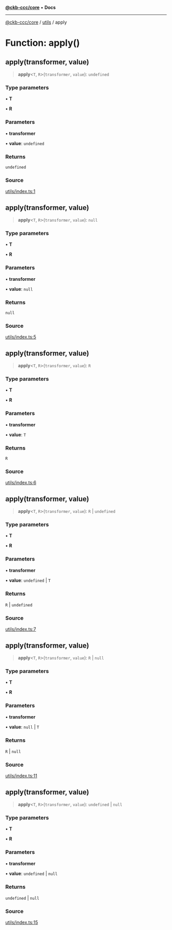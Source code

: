 [**@ckb-ccc/core**](README.md) • **Docs**

***

[@ckb-ccc/core](README.md) / [utils](utils.md) / apply

# Function: apply()

## apply(transformer, value)

> **apply**\<`T`, `R`\>(`transformer`, `value`): `undefined`

### Type parameters

• **T**

• **R**

### Parameters

• **transformer**

• **value**: `undefined`

### Returns

`undefined`

### Source

[utils/index.ts:1](https://github.com/SpectreMercury/ccc/blob/1b34760fdeb60ebebc0a7e641c12ef11dff1e7d0/packages/core/src/utils/index.ts#L1)

## apply(transformer, value)

> **apply**\<`T`, `R`\>(`transformer`, `value`): `null`

### Type parameters

• **T**

• **R**

### Parameters

• **transformer**

• **value**: `null`

### Returns

`null`

### Source

[utils/index.ts:5](https://github.com/SpectreMercury/ccc/blob/1b34760fdeb60ebebc0a7e641c12ef11dff1e7d0/packages/core/src/utils/index.ts#L5)

## apply(transformer, value)

> **apply**\<`T`, `R`\>(`transformer`, `value`): `R`

### Type parameters

• **T**

• **R**

### Parameters

• **transformer**

• **value**: `T`

### Returns

`R`

### Source

[utils/index.ts:6](https://github.com/SpectreMercury/ccc/blob/1b34760fdeb60ebebc0a7e641c12ef11dff1e7d0/packages/core/src/utils/index.ts#L6)

## apply(transformer, value)

> **apply**\<`T`, `R`\>(`transformer`, `value`): `R` \| `undefined`

### Type parameters

• **T**

• **R**

### Parameters

• **transformer**

• **value**: `undefined` \| `T`

### Returns

`R` \| `undefined`

### Source

[utils/index.ts:7](https://github.com/SpectreMercury/ccc/blob/1b34760fdeb60ebebc0a7e641c12ef11dff1e7d0/packages/core/src/utils/index.ts#L7)

## apply(transformer, value)

> **apply**\<`T`, `R`\>(`transformer`, `value`): `R` \| `null`

### Type parameters

• **T**

• **R**

### Parameters

• **transformer**

• **value**: `null` \| `T`

### Returns

`R` \| `null`

### Source

[utils/index.ts:11](https://github.com/SpectreMercury/ccc/blob/1b34760fdeb60ebebc0a7e641c12ef11dff1e7d0/packages/core/src/utils/index.ts#L11)

## apply(transformer, value)

> **apply**\<`T`, `R`\>(`transformer`, `value`): `undefined` \| `null`

### Type parameters

• **T**

• **R**

### Parameters

• **transformer**

• **value**: `undefined` \| `null`

### Returns

`undefined` \| `null`

### Source

[utils/index.ts:15](https://github.com/SpectreMercury/ccc/blob/1b34760fdeb60ebebc0a7e641c12ef11dff1e7d0/packages/core/src/utils/index.ts#L15)
